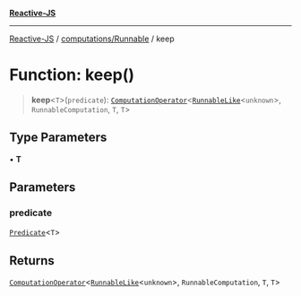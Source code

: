[**Reactive-JS**](../../../README.md)

***

[Reactive-JS](../../../README.md) / [computations/Runnable](../README.md) / keep

# Function: keep()

> **keep**\<`T`\>(`predicate`): [`ComputationOperator`](../../type-aliases/ComputationOperator.md)\<[`RunnableLike`](../../interfaces/RunnableLike.md)\<`unknown`\>, `RunnableComputation`, `T`, `T`\>

## Type Parameters

• **T**

## Parameters

### predicate

[`Predicate`](../../../functions/type-aliases/Predicate.md)\<`T`\>

## Returns

[`ComputationOperator`](../../type-aliases/ComputationOperator.md)\<[`RunnableLike`](../../interfaces/RunnableLike.md)\<`unknown`\>, `RunnableComputation`, `T`, `T`\>
